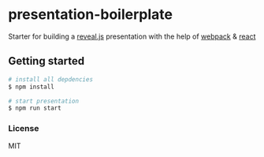 # presentation-boilerplate

Starter for building a [reveal.js] presentation with the help of [webpack] & [react]

## Getting started

```bash
# install all depdencies
$ npm install

# start presentation
$ npm run start
```

### License

MIT

[reveal.js]: https://github.com/hakimel/reveal.js/
[webpack]: https://github.com/webpack/webpack
[react]: https://github.com/facebook/react

